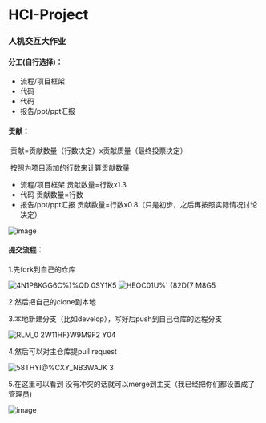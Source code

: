 # HCI-Project

### 人机交互大作业

#### 分工(自行选择)：

- 流程/项目框架
- 代码
- 代码
- 报告/ppt/ppt汇报

#### 贡献：

​		贡献=贡献数量（行数决定）x贡献质量（最终投票决定）

​		按照为项目添加的行数来计算贡献数量

- 流程/项目框架 贡献数量=行数x1.3
- 代码 贡献数量=行数
- 报告/ppt/ppt汇报 贡献数量=行数x0.8（只是初步，之后再按照实际情况讨论决定）

![image](https://user-images.githubusercontent.com/75596353/160989274-2321106c-b0a1-42b6-a8ad-bb54a1f0755a.png)


#### 提交流程：

1.先fork到自己的仓库

![4N1P8KGG6C%)%QD 0SY1K5](https://user-images.githubusercontent.com/75596353/160989086-70c11b31-e7f8-41f7-822d-b75984874e9f.png)
![`HEOC0`1U%` {82D{7 M8G5](https://user-images.githubusercontent.com/75596353/160989122-dc290fc3-bae7-4512-8606-ec7e316a43f6.png)

2.然后把自己的clone到本地


3.本地新建分支（比如develop），写好后push到自己仓库的远程分支

![RLM_0 2W11HF}W9M9F2 Y04](https://user-images.githubusercontent.com/75596353/160989177-55e9d500-9a2f-4d3a-9ea4-27bcd2c4bb7f.png)



4.然后可以对主仓库提pull request

![58$THYI@%$CXY_NB3WAJK 3](https://user-images.githubusercontent.com/75596353/160989199-f47795b3-07d4-4cc6-b525-be45874b54f7.png)


5.在这里可以看到 没有冲突的话就可以merge到主支（我已经把你们都设置成了管理员)

![image](https://user-images.githubusercontent.com/75596353/160988948-9ac47141-99d5-49a6-818b-816e164a88b3.png)
